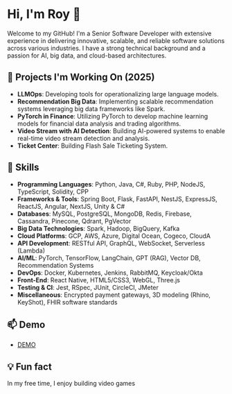 # Hi, I'm Roy 👋

Welcome to my GitHub! I'm a Senior Software Developer with extensive experience in delivering innovative, scalable, and reliable software solutions across various industries. I have a strong technical background and a passion for AI, big data, and cloud-based architectures.

## 🔭 Projects I'm Working On (2025)
- **LLMOps**: Developing tools for operationalizing large language models.
- **Recommendation Big Data**: Implementing scalable recommendation systems leveraging big data frameworks like Spark.
- **PyTorch in Finance**: Utilizing PyTorch to develop machine learning models for financial data analysis and trading algorithms.
- **Video Stream with AI Detection**: Building AI-powered systems to enable real-time video stream detection and analysis.
- **Ticket Center**: Building Flash Sale Ticketing System.

## 💼 Skills
- **Programming Languages**: Python, Java, C#, Ruby, PHP, NodeJS, TypeScript, Solidity, CPP
- **Frameworks & Tools**: Spring Boot, Flask, FastAPI, NestJS, ExpressJS, ReactJS, Angular, NextJS, Unity & C#
- **Databases**: MySQL, PostgreSQL, MongoDB, Redis, Firebase, Cassandra, Pinecone, Qdrant, PgVector
- **Big Data Technologies**: Spark, Hadoop, BigQuery, Kafka
- **Cloud Platforms**: GCP, AWS, Azure, Digital Ocean, Cogeco, CloudA
- **API Development**: RESTful API, GraphQL, WebSocket, Serverless (Lambda)
- **AI/ML**: PyTorch, TensorFlow, LangChain, GPT (RAG), Vector DB, Recommendation Systems
- **DevOps**: Docker, Kubernetes, Jenkins, RabbitMQ, Keycloak/Okta
- **Front-End**: React Native, HTML5/CSS3, WebGL, Three.js
- **Testing & CI**: Jest, RSpec, JUnit, CircleCI, JMeter
- **Miscellaneous**: Encrypted payment gateways, 3D modeling (Rhino, KeyShot), FHIR software standards

## 📫 Demo
- [DEMO](https://github.com/jrhe123/short_cut)

## 💡 Fun fact
In my free time, I enjoy building video games
